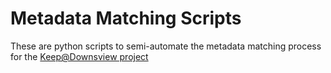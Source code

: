 # Metadata Matching Scripts

These are python scripts to semi-automate the metadata matching process for the [Keep@Downsview project](https://downsviewkeep.org)
